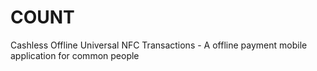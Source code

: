 # COUNT
Cashless Offline Universal NFC Transactions - A offline payment mobile application for common people
